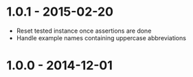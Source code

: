 # 1.0.1 - 2015-02-20

* Reset tested instance once assertions are done
* Handle example names containing uppercase abbreviations

# 1.0.0 - 2014-12-01
